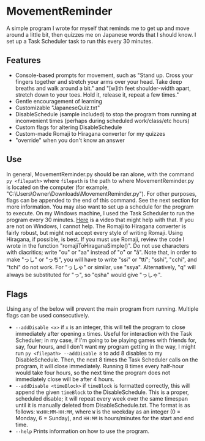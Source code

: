 # MovementReminder
A simple program I wrote for myself that reminds me to get up and move around a little bit, then quizzes me on Japanese words that I should know. I set up a Task Scheduler task to run this every 30 minutes.

## Features
- Console-based prompts for movement, such as "Stand up. Cross your fingers together and stretch your arms over your head. Take deep breaths and walk around a bit." and "[w]ith feet shoulder-width apart, stretch down to your toes. Hold it, release it, repeat a few times."
- Gentle encouragement of learning
- Customizable "JapaneseQuiz.txt"
- DisableSchedule (sample included) to stop the program from running at inconvenient times (perhaps during scheduled work/class/etc hours)
- Custom flags for altering DisableSchedule
- Custom-made Romaji to Hiragana converter for my quizzes
- "override" when you don't know an answer

## Use
In general, MovementReminder.py should be ran alone, with the command `py <filepath>` where `filepath` is the path to where MovementReminder.py is located on the computer (for example, "C:\Users\Owner\Downloads\MovementReminder.py"). For other purposes, flags can be appended to the end of this command. See the next section for more information.
You may also want to set up a schedule for the program to execute. On my Windows machine, I used the Task Scheduler to run the program every 30 minutes. [Here](https://www.youtube.com/watch?v=HAOP0HZeDJg) is a video that might help with that. If you are not on Windows, I cannot help.
The Romaji to Hiragana converter is fairly robust, but might not accept every style of writing Romaji. Using Hiragana, if possible, is best. If you must use Romaji, review the code I wrote in the function "romajiToHiraganaSimple()". Do not use characters with diacritics; write "ou" or "aa" instead of "о̄" or "ā". Note that, in order to make "っし" or "っち", you will have to write "ssi" or "tti"; "sshi", "cchi", and "tchi" do not work. For "っしゃ" or similar, use "ssya". Alternatively, "q" will always be substituted for "っ", so "qsha" would give "っしゃ". 

## Flags
Using any of the below will prevent the main program from running. Multiple flags can be used consecutively.
- `--addDisable <x>` if `x` is an integer, this will tell the program to close immediately after opening `x` times. Useful for interaction with the Task Scheduler; in my case, if I'm going to be playing games with friends for, say, four hours, and I don't want my program getting in the way, I might run `py <filepath> --addDisable 8` to add 8 disables to my DisableSchedule. Then, the next 8 times the Task Scheduler calls on the program, it will close immediately. Running 8 times every half-hour would take four hours, so the next time the program does not immediately close will be after 4 hours.
- `--addDisable <timeBlock>` if `timeBlock` is formatted correctly, this will append the given `timeBlock` to the DisableSchedule. This is a proper, scheduled disable; it will repeat every week over the same timespan until it is manually deleted from DisableSchedule.txt. The format is as follows: `WxHH:MM-HH:MM`, where `W` is the weekday as an integer (0 = Monday, 6 = Sunday), and `HH:MM` is hours/minutes for the start and end time.
- `--help` Prints information on how to use the program.

